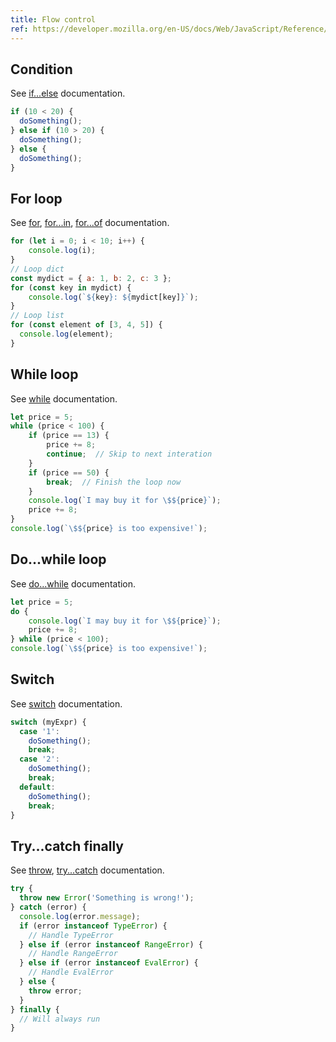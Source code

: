 ```yaml
---
title: Flow control
ref: https://developer.mozilla.org/en-US/docs/Web/JavaScript/Reference/Statements
---
```


## Condition

See
[if...else](https://developer.mozilla.org/en-US/docs/Web/JavaScript/Reference/Statements/if...else)
documentation.

```js
if (10 < 20) {
  doSomething();
} else if (10 > 20) {
  doSomething();
} else {
  doSomething();
}
```

## For loop

See
[for](https://developer.mozilla.org/en-US/docs/Web/JavaScript/Reference/Statements/for),
[for...in](https://developer.mozilla.org/en-US/docs/Web/JavaScript/Reference/Statements/for...in),
[for...of](https://developer.mozilla.org/en-US/docs/Web/JavaScript/Reference/Statements/for...of)
documentation.

```js
for (let i = 0; i < 10; i++) {
    console.log(i);
}
// Loop dict
const mydict = { a: 1, b: 2, c: 3 };
for (const key in mydict) {
    console.log(`${key}: ${mydict[key]}`);
}
// Loop list
for (const element of [3, 4, 5]) {
  console.log(element);
}
```

## While loop

See
[while](https://developer.mozilla.org/en-US/docs/Web/JavaScript/Reference/Statements/while)
documentation.

```js
let price = 5;
while (price < 100) {
    if (price == 13) {
        price += 8;
        continue;  // Skip to next interation
    }
    if (price == 50) {
        break;  // Finish the loop now
    }
    console.log(`I may buy it for \$${price}`);
    price += 8;
}
console.log(`\$${price} is too expensive!`);
```

## Do...while loop

See
[do...while](https://developer.mozilla.org/en-US/docs/Web/JavaScript/Reference/Statements/do...while)
documentation.

```js
let price = 5;
do {
    console.log(`I may buy it for \$${price}`);
    price += 8;
} while (price < 100);
console.log(`\$${price} is too expensive!`);
```

## Switch

See
[switch](https://developer.mozilla.org/en-US/docs/Web/JavaScript/Reference/Statements/switch)
documentation.

```js
switch (myExpr) {
  case '1':
    doSomething();
    break;
  case '2':
    doSomething();
    break;
  default:
    doSomething();
    break;
}
```

## Try...catch finally

See
[throw](https://developer.mozilla.org/en-US/docs/Web/JavaScript/Reference/Statements/throw),
[try...catch](https://developer.mozilla.org/en-US/docs/Web/JavaScript/Reference/Statements/try...catch)
documentation.

```js
try {
  throw new Error('Something is wrong!');
} catch (error) {
  console.log(error.message);
  if (error instanceof TypeError) {
    // Handle TypeError
  } else if (error instanceof RangeError) {
    // Handle RangeError
  } else if (error instanceof EvalError) {
    // Handle EvalError
  } else {
    throw error;
  }
} finally {
  // Will always run
}
